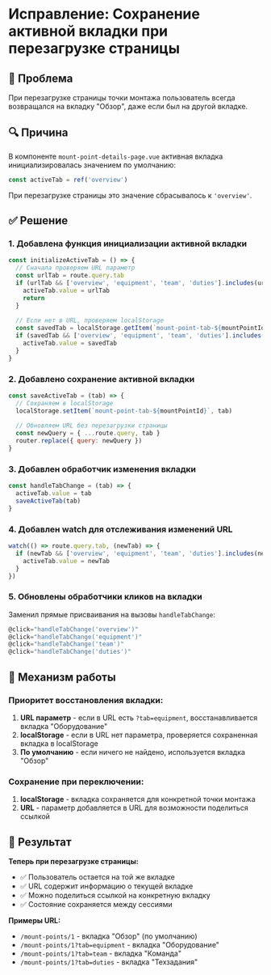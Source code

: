 # Исправление: Сохранение активной вкладки при перезагрузке страницы

## 🎯 Проблема
При перезагрузке страницы точки монтажа пользователь всегда возвращался на вкладку "Обзор", даже если был на другой вкладке.

## 🔍 Причина
В компоненте `mount-point-details-page.vue` активная вкладка инициализировалась значением по умолчанию:
```javascript
const activeTab = ref('overview')
```

При перезагрузке страницы это значение сбрасывалось к `'overview'`.

## ✅ Решение

### 1. Добавлена функция инициализации активной вкладки
```javascript
const initializeActiveTab = () => {
  // Сначала проверяем URL параметр
  const urlTab = route.query.tab
  if (urlTab && ['overview', 'equipment', 'team', 'duties'].includes(urlTab)) {
    activeTab.value = urlTab
    return
  }
  
  // Если нет в URL, проверяем localStorage
  const savedTab = localStorage.getItem(`mount-point-tab-${mountPointId}`)
  if (savedTab && ['overview', 'equipment', 'team', 'duties'].includes(savedTab)) {
    activeTab.value = savedTab
  }
}
```

### 2. Добавлено сохранение активной вкладки
```javascript
const saveActiveTab = (tab) => {
  // Сохраняем в localStorage
  localStorage.setItem(`mount-point-tab-${mountPointId}`, tab)
  
  // Обновляем URL без перезагрузки страницы
  const newQuery = { ...route.query, tab }
  router.replace({ query: newQuery })
}
```

### 3. Добавлен обработчик изменения вкладки
```javascript
const handleTabChange = (tab) => {
  activeTab.value = tab
  saveActiveTab(tab)
}
```

### 4. Добавлен watch для отслеживания изменений URL
```javascript
watch(() => route.query.tab, (newTab) => {
  if (newTab && ['overview', 'equipment', 'team', 'duties'].includes(newTab)) {
    activeTab.value = newTab
  }
})
```

### 5. Обновлены обработчики кликов на вкладки
Заменил прямые присваивания на вызовы `handleTabChange`:
```javascript
@click="handleTabChange('overview')"
@click="handleTabChange('equipment')"
@click="handleTabChange('team')"
@click="handleTabChange('duties')"
```

## 🔧 Механизм работы

### Приоритет восстановления вкладки:
1. **URL параметр** - если в URL есть `?tab=equipment`, восстанавливается вкладка "Оборудование"
2. **localStorage** - если в URL нет параметра, проверяется сохраненная вкладка в localStorage
3. **По умолчанию** - если ничего не найдено, используется вкладка "Обзор"

### Сохранение при переключении:
1. **localStorage** - вкладка сохраняется для конкретной точки монтажа
2. **URL** - параметр добавляется в URL для возможности поделиться ссылкой

## 🎉 Результат

**Теперь при перезагрузке страницы:**
- ✅ Пользователь остается на той же вкладке
- ✅ URL содержит информацию о текущей вкладке
- ✅ Можно поделиться ссылкой на конкретную вкладку
- ✅ Состояние сохраняется между сессиями

**Примеры URL:**
- `/mount-points/1` - вкладка "Обзор" (по умолчанию)
- `/mount-points/1?tab=equipment` - вкладка "Оборудование"
- `/mount-points/1?tab=team` - вкладка "Команда"
- `/mount-points/1?tab=duties` - вкладка "Техзадания" 